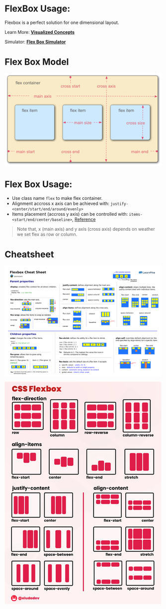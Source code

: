 # FlexBox Usage:

Flexbox is a perfect solution for one dimensional layout.

Learn More: [**Visualized Concepts**](https://marina-ferreira.github.io/tutorials/css/flexbox/)

Simulator: [**Flex Box Simulator**](https://www.cssportal.com/css-flexbox-generator/)

# Flex Box Model
![Flex Model](./images/flexbox/flex-1.png)


# Flex Box Usage:
- Use class name `flex` to make flex container.
- Alignment accross x axis can be achieved with: ``justify-<center/start/end/around/evenly>``
- Items placement (accross y axis) can be controlled with: ``items-<start/end/center/baseline>``, [Reference](https://tailwindcss.com/docs/align-items)

> Note that, x (main axis) and y axis (cross axis) depends on weather we set flex as row or column.



# Cheatsheet
![Flex Cheatsheet](./images/flexbox/flex-2.png)

![Flex Cheatsheet](./images/flexbox/flex-3.jpeg)


